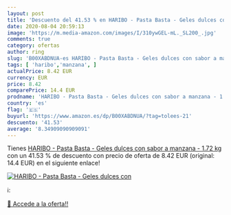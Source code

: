 ```yaml
---
layout: post
title: 'Descuento del 41.53 % en HARIBO - Pasta Basta - Geles dulces con '
date: 2020-08-04 20:59:13
image: 'https://m.media-amazon.com/images/I/310ywGEL-mL._SL200_.jpg'
comments: true
category: ofertas
author: ring
slug: 'B00XABDNUA-es HARIBO - Pasta Basta - Geles dulces con sabor a manzana -...'
tags: [ 'haribo','manzana', ]
actualPrice: 8.42 EUR
currency: EUR
price: 8.42
comparePrice: 14.4 EUR
prodname: 'HARIBO - Pasta Basta - Geles dulces con sabor a manzana - 1.72 kg'
country: 'es'
flag: '🇪🇸'
buyurl: 'https://www.amazon.es/dp/B00XABDNUA/?tag=tolees-21'
descuento: '41.53'
average: '8.34909090909091'
---
```


Tienes [HARIBO - Pasta Basta - Geles dulces con sabor a manzana - 1.72 kg](https://www.amazon.es/dp/B00XABDNUA/?tag=tolees-21) con un 41.53 % de descuento con precio de oferta de 8.42 EUR (original: 14.4 EUR) en el siguiente enlace!

[![HARIBO - Pasta Basta - Geles dulces con ](https://m.media-amazon.com/images/I/310ywGEL-mL._SL200_.jpg)](https://www.amazon.es/dp/B00XABDNUA/?tag=tolees-21)

ℹ️:


[🛒 Accede a la oferta!!](https://www.amazon.es/dp/B00XABDNUA/?tag=tolees-21)
